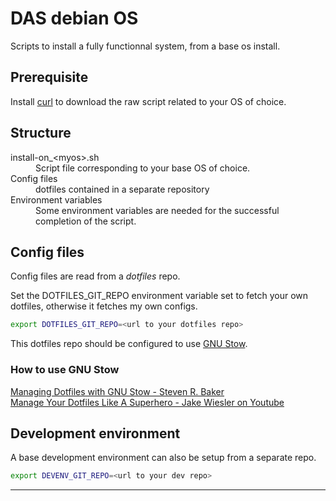 # DAS debian OS

Scripts to install a fully functionnal system, from a base os install.

## Prerequisite
Install [curl](https://everything.curl.dev/) to download the raw script related to your OS of choice.

## Structure
<dl>
<dt>install-on_&ltmyos&gt.sh</dt> 
<dd>Script file corresponding to your base OS of choice.</dd>

<dt>Config files</dt> 
<dd>dotfiles contained in a separate repository</dd>

<dt>Environment variables</dt> 
<dd>Some environment variables are needed for the successful completion of the script.</dd>
</dl>


## Config files
Config files are read from a *dotfiles* repo.

Set the DOTFILES_GIT_REPO environment variable set to fetch your own dotfiles, otherwise it fetches my own configs.<br/>
```bash
export DOTFILES_GIT_REPO=<url to your dotfiles repo>
```
This dotfiles repo should be configured to use [GNU Stow](https://www.gnu.org/software/stow/).<br/>

### How to use GNU Stow
[Managing Dotfiles with GNU Stow - Steven R. Baker](https://www.stevenrbaker.com/tech/managing-dotfiles-with-gnu-stow.html)<br/>
[Manage Your Dotfiles Like A Superhero - Jake Wiesler on Youtube](https://youtu.be/FHuwzbpTTo0)



## Development environment
A base development environment can also be setup from a separate repo.
```bash
export DEVENV_GIT_REPO=<url to your dev repo>
```


----

